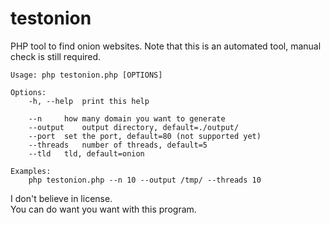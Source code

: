 # testonion
PHP tool to find onion websites.
Note that this is an automated tool, manual check is still required.  

```
Usage: php testonion.php [OPTIONS]

Options:
	-h, --help	print this help

	--n		how many domain you want to generate
	--output	output directory, default=./output/
	--port	set the port, default=80 (not supported yet)
	--threads	number of threads, default=5
	--tld	tld, default=onion

Examples:
	php testonion.php --n 10 --output /tmp/ --threads 10
```

I don't believe in license.  
You can do want you want with this program.  
